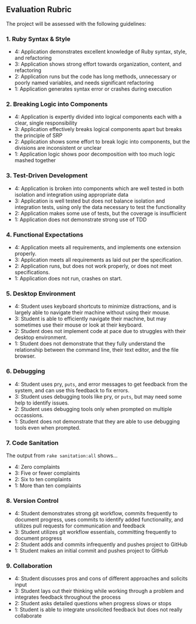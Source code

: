 ## Evaluation Rubric

The project will be assessed with the following guidelines:

### 1. Ruby Syntax & Style

* 4:  Application demonstrates excellent knowledge of Ruby syntax, style, and refactoring
* 3:  Application shows strong effort towards organization, content, and refactoring
* 2:  Application runs but the code has long methods, unnecessary or poorly named variables, and needs significant refactoring
* 1:  Application generates syntax error or crashes during execution

### 2. Breaking Logic into Components

* 4: Application is expertly divided into logical components each with a clear, single responsibility
* 3: Application effectively breaks logical components apart but breaks the principle of SRP
* 2: Application shows some effort to break logic into components, but the divisions are inconsistent or unclear
* 1: Application logic shows poor decomposition with too much logic mashed together

### 3. Test-Driven Development

* 4: Application is broken into components which are well tested in both isolation and integration using appropriate data
* 3: Application is well tested but does not balance isolation and integration tests, using only the data necessary to test the functionality
* 2: Application makes some use of tests, but the coverage is insufficient
* 1: Application does not demonstrate strong use of TDD

### 4. Functional Expectations
<!-- (this section is likely different for projects with iterations laid out) -->
* 4: Application meets all requirements, and implements one extension properly.
* 3: Application meets all requirements as laid out per the specification.
* 2: Application runs, but does not work properly, or does not meet specifications.
* 1: Application does not run, crashes on start.

### 5. Desktop Environment
<!-- (only relevant for pairing) -->
* 4: Student uses keyboard shortcuts to minimize distractions, and is largely able to navigate their machine without using their mouse.
* 3: Student is able to efficiently navigate their machine, but may sometimes use their mouse or look at their keyboard.
* 2: Student does not implement code at pace due to struggles with their desktop environment.
* 1: Student does not demonstrate that they fully understand the relationship between the command line, their text editor, and the file browser.

### 6. Debugging
<!-- (only relevant for pairing) -->
* 4: Student uses pry, `puts`, and error messages to get feedback from the system, and can use this feedback to fix errors.
* 3: Student uses debugging tools like pry, or `puts`, but may need some help to identify issues.
* 2: Student uses debugging tools only when prompted on multiple occassions.
* 1: Student does not demonstrate that they are able to use debugging tools even when prompted.

### 7. Code Sanitation
<!--  (doesn't apply to all projects, but a good spot for project-specific rubric requirements) -->
The output from `rake sanitation:all` shows...

* 4: Zero complaints
* 3: Five or fewer complaints
* 2: Six to ten complaints
* 1: More than ten complaints  

### 8. Version Control  
<!--  (doesn't apply to all projects, but a good spot for project-specific rubric requirements) -->  
* 4: Student demonstrates strong git workflow, commits frequently to document progress, uses commits to identify added functionality, and utilizes pull requests for communication and feedback  
* 3: Student utilizes git workflow essentials, committing frequently to document progress
* 2: Student adds and commits infrequently and pushes project to GitHub  
* 1: Student makes an initial commit and pushes project to GitHub  

### 9. Collaboration
<!-- (only relevant for pairing) -->
* 4: Student discusses pros and cons of different approaches and solicits input
* 3: Student lays out their thinking while working through a problem and integrates feedback throughout the process
* 2: Student asks detailed questions when progress slows or stops
* 1: Student is able to integrate unsolicited feedback but does not really collaborate
